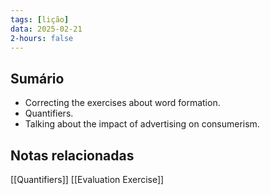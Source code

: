```yaml
---
tags: [lição]
data: 2025-02-21
2-hours: false
---
```


## Sumário
- Correcting the exercises about word formation.
- Quantifiers.
- Talking about the impact of advertising on consumerism.
## Notas relacionadas
[[Quantifiers]]
[[Evaluation Exercise]]